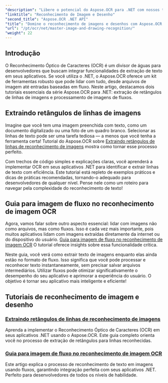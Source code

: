 ```yaml
---
"description": "Libere o potencial do Aspose.OCR para .NET com nossos tutoriais sobre reconhecimento de imagens e desenhos, trazendo extração de texto para seus aplicativos sem esforço."
"linktitle": "Reconhecimento de Imagem e Desenho"
"second_title": "Aspose.OCR .NET API"
"title": "Domine o reconhecimento de imagens e desenhos com Aspose.OCR para .NET"
"url": "/pt/ocr/net/master-image-and-drawing-recognition/"
"weight": 22
---
```


## Introdução

O Reconhecimento Óptico de Caracteres (OCR) é um divisor de águas para desenvolvedores que buscam integrar funcionalidades de extração de texto em seus aplicativos. Se você utiliza o .NET, o Aspose.OCR oferece um kit de ferramentas robusto que pode lidar com tudo, desde arquivos de imagem até entradas baseadas em fluxo. Neste artigo, destacamos dois tutoriais essenciais da série Aspose.OCR para .NET: extração de retângulos de linhas de imagens e processamento de imagens de fluxos. 

## Extraindo retângulos de linhas de imagens

Imagine que você tem uma imagem preenchida com texto, como um documento digitalizado ou uma foto de um quadro branco. Selecionar as linhas de texto pode ser uma tarefa tediosa — a menos que você tenha a ferramenta certa! Tutorial do Aspose.OCR sobre [Extraindo retângulos de linhas de reconhecimento de imagens](./line-rectangles-from-images-recognition/) mostra como tornar esse processo perfeito.

Com trechos de código simples e explicações claras, você aprenderá a implementar OCR em seus aplicativos .NET para identificar e extrair linhas de texto com eficiência. Este tutorial está repleto de exemplos práticos e dicas de práticas recomendadas, tornando-o adequado para desenvolvedores de qualquer nível. Pense nele como um roteiro para navegar pela complexidade do reconhecimento de texto!

## Guia para imagem de fluxo no reconhecimento de imagem OCR

Agora, vamos falar sobre outro aspecto essencial: lidar com imagens não como arquivos, mas como fluxos. Isso é cada vez mais importante, pois muitos aplicativos lidam com imagens extraídas diretamente da internet ou do dispositivo do usuário. [Guia para imagem de fluxo no reconhecimento de imagem OCR](./guide-to-image-from-stream/) O tutorial oferece insights sobre essa funcionalidade crítica.

Neste guia, você verá como extrair texto de imagens enquanto elas ainda estão no formato de fluxo. Isso significa que você pode processar e reconhecer texto instantaneamente, sem precisar salvar arquivos intermediários. Utilizar fluxos pode otimizar significativamente o desempenho do seu aplicativo e aprimorar a experiência do usuário. O objetivo é tornar seu aplicativo mais inteligente e eficiente!

## Tutoriais de reconhecimento de imagem e desenho
### [Extraindo retângulos de linhas de reconhecimento de imagens](./line-rectangles-from-images-recognition/)
Aprenda a implementar o Reconhecimento Óptico de Caracteres (OCR) em seus aplicativos .NET usando o Aspose.OCR. Este guia completo orienta você no processo de extração de retângulos para linhas reconhecidas.
### [Guia para imagem de fluxo no reconhecimento de imagem OCR](./guide-to-image-from-stream/)
Este artigo explica o processo de reconhecimento de texto em imagens usando fluxos, garantindo integração perfeita com seus aplicativos .NET. Perfeito para desenvolvedores de todos os níveis de habilidade.
